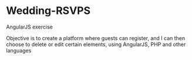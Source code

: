 # Wedding-RSVPS
AngularJS exercise

Objective is to create a platform where guests can register, and I can then choose to delete or edit certain elements, using AngularJS, PHP and other languages
